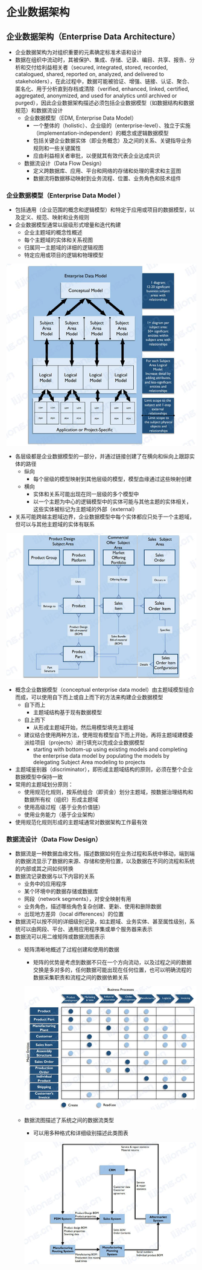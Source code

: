 # 企业数据架构

## 企业数据架构（Enterprise Data Architecture）

- 企业数据架构为对组织重要的元素确定标准术语和设计
- 数据在组织中流动时，其被保护、集成、存储、记录、编目、共享、报告、分析和交付给利益相关者（secured, integrated, stored, recorded, catalogued, shared, reported on, analyzed, and delivered to stakeholders），在此过程中，数据可能被验证、增强、链接、认证、聚合、匿名化、用于分析直到存档或清除（verified, enhanced, linked, certified, aggregated, anonymized, and used for analytics until archived or purged），因此企业数据架构描述必须包括企业数据模型（如数据结构和数据规范）和数据流设计
  - 企业数据模型（EDM, Enterprise Data Model）
    - 一个整体的（holistic）、企业级的（enterprise-level）、独立于实施（implementation-independent）的概念或逻辑数据模型
    - 包括关键企业数据实体（即业务概念）及之间的关系、关键指导业务规则和一些关键属性
    - 应由利益相关者审批，以便就其有效代表企业达成共识
  - 数据流设计（Data Flow Design）
    - 定义跨数据库、应用、平台和网络的存储和处理的需求和主蓝图
    - 数据流将数据移动映射到业务流程、位置、业务角色和技术组件

### 企业数据模型（Enterprise Data Model ）

- 包括通用（企业范围的概念和逻辑模型）和特定于应用或项目的数据模型，以及定义、规范、映射和业务规则
- 企业数据模型通常以层级形式增量和迭代构建
  - 企业主题域的概念性概述
  - 每个主题域的实体和关系视图
  - 归属同一主题域的详细的逻辑视图
  - 特定应用或项目的逻辑和物理模型

![](assets/企业数据架构/企业数据模型.jpg)

- 各层级都是企业数据模型的一部分，并通过链接创建了在横向和纵向上跟踪实体的路径
  - 纵向
    - 每个层级的模型映射到其他层级的模型，模型血缘通过这些映射创建
  - 横向
    - 实体和关系可能出现在同一层级的多个模型中
    - 以一个主题为中心的逻辑模型中的实体可能与其他主题的实体相关，这些实体被标记为主题域的外部（external）
- 关系可能跨越主题域边界，企业数据模型中每个实体都应只处于一个主题域，但可以与其他主题域的实体有联系

![](assets/企业数据架构/主题域模型图示例.jpg)

- 概念企业数据模型（conceptual enterprise data model）由主题域模型组合而成，可以使用自下而上或自上而下的方法来构建企业数据模型
  - 自下而上
    - 主题域结构基于现有数据模型
  - 自上而下
    - 从形成主题域开始，然后用模型填充主题域
  - 建议结合使用两种方法，使用现有模型自下而上开始，再将主题域建模委派给项目（projects）进行填充以完成企业数据模型
    - starting with bottom-up using existing models and completing the enterprise data model by populating the models by delegating Subject Area modeling to projects
- 主题域鉴别器（discriminator），即形成主题域结构的原则，必须在整个企业数据模型中保持一致
- 常用的主题域划分原则：
  - 使用规范化规则，按系统组合（即资金）划分主题域，按数据治理结构和数据所有权（组织）形成主题域
  - 使用高级过程（基于业务价值链）
  - 使用业务能力（基于企业架构）
- 使用规范化规则形成的主题域通常对数据架构工作最有效

### 数据流设计（Data Flow Design）

- 数据流是一种数据血缘文档，描述数据如何在业务过程和系统中移动，端到端的数据流显示了数据的来源、存储和使用位置，以及数据在不同的流程和系统的内部或其之间如何转换
- 数据流记录数据与以下内容的关系
  - 业务中的应用程序
  - 某个环境中的数据存储或数据库
  - 网段（network segments），对安全映射有用
  - 业务角色，描述哪些角色复杂创建、更新、使用和删除数据
  - 出现地方差异（local differences）的位置
- 数据流可以按不同的详细级别记录，如主题域、业务实体、甚至属性级别，系统可以由网段、平台、通用应用程序集或单个服务器来表示
- 数据流可以用二维矩阵或数据流图表示
  - 矩阵清晰地概述了过程创建和使用的数据
    - 矩阵的优势是考虑到数据不只在一个方向流动，以及过程之间的数据交换是多对多的，任何数据可能出现在任何位置，也可以明确流程的数据采集职责和流程之间的数据依赖关系

    ![](assets/企业数据架构/数据流矩阵.jpg)

  - 数据流图描述了系统之间的数据流类型
    - 可以用多种格式和详细级别描述此类图表

    ![](assets/企业数据架构/数据流图.jpg)